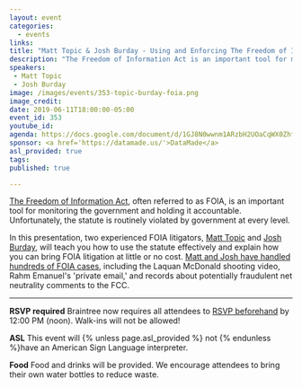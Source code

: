 ```yaml
---
layout: event
categories:
  - events
links: 
title: "Matt Topic & Josh Burday - Using and Enforcing The Freedom of Information"
description: "The Freedom of Information Act is an important tool for monitoring the government and holding it accountable. Unfortunately, the statute is routinely violated by government at every level.  In this presentation, two experienced FOIA litigators, Matt Topic and Josh Burday, will teach you how to use the statute effectively and explain how you can bring FOIA litigation at little or no cost.  Matt and Josh have handled hundreds of FOIA cases, including the Laquan McDonald shooting video, Rahm Emanuel's 'private email,' and records about potentially fraudulent net neutrality comments to the FCC."
speakers:
 - Matt Topic
 - Josh Burday
image: /images/events/353-topic-burday-foia.png
image_credit:
date: 2019-06-11T18:00:00-05:00
event_id: 353
youtube_id: 
agenda: https://docs.google.com/document/d/1GJ8N0wwnm1ARzbH2UOaCqWX0ZhfarFehzKru5KIrJOU/edit?usp=sharing
sponsor: <a href='https://datamade.us/'>DataMade</a>
asl_provided: true
tags: 
published: true

---
```


[The Freedom of Information Act](https://en.wikipedia.org/wiki/Freedom_of_Information_Act_(United_States)), often referred to as FOIA, is an important tool for monitoring the government and holding it accountable. Unfortunately, the statute is routinely violated by government at every level.  

In this presentation, two experienced FOIA litigators, [Matt Topic](https://twitter.com/mvtopic) and [Josh Burday](https://twitter.com/joshburday), will teach you how to use the statute effectively and explain how you can bring FOIA litigation at little or no cost.  [Matt and Josh have handled hundreds of FOIA cases](https://www.muckrock.com/news/archives/2017/oct/23/requesters-voice-matt-topic/), including the Laquan McDonald shooting video, Rahm Emanuel's 'private email,' and records about potentially fraudulent net neutrality comments to the FCC.

---

**RSVP required** Braintree now requires all attendees to [RSVP beforehand]({{site.rsvp_url}}) by 12:00 PM (noon). Walk-ins will not be allowed!

**ASL** This event will {% unless page.asl_provided %} not {% endunless %}have an American Sign Language interpreter.

**Food** Food and drinks will be provided. We encourage attendees to bring their own water bottles to reduce waste.

